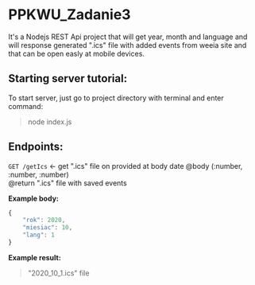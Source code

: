 # PPKWU_Zadanie3

It's a Nodejs REST Api project that will get year, month and language and will response generated ".ics" file with added events from weeia site and that can be open easly at mobile devices.

## Starting server tutorial:

To start server, just go to project directory with terminal and enter command:  
> node index.js

## Endpoints:

`GET /getIcs` <- get ".ics" file on provided at body date
@body (:number, :number, :number)  
@return ".ics" file with saved events

**Example body:**  
```javascript
{
    "rok": 2020,
    "miesiac": 10,
    "lang": 1
}
```

**Example result:**  
> "2020_10_1.ics" file
